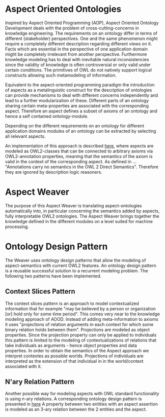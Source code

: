 # Aspect Oriented Ontologies

Inspired by Aspect Oriented Programming (AOP), Aspect Oriented Ontology Development deals with the problem of cross-cutting-concerns in knowledge engineering. The requirements on an ontology differ in terms of different (stakeholder) perspectives. One and the same phenomenon might require a completely different description regarding different views on it. Facts which are essential in the perspective of one application domain might be completely irrelevant from another perspective. Furthermore knowledge modeling has to deal with inevitable natural inconsistencies since the validity of knowledge is often controversial or only valid under certain conditions.
The primitives of OWL do not natively support logical constructs allowing such metamodeling of information.

Equivalent to the aspect-oriented programming paradigm the introduction of aspects as a metalinguistic construct for the description of ontologies can provide mechanisms to deal with different concerns independently and lead to a further modularization of these. Different parts of an ontology sharing certain meta-properties are associated with the corresponding aspect. Therefore an aspect defines a subset of axioms of an ontology and hence a self contained ontology-module.

Depending on the different requirements on an ontology for different application domains modules of an ontology can be extracted by selecting all relevant aspects.

An implementation of this approach is described [here](https://github.com/facebook/react/wiki/Sites-Using-React), where aspects are modeled as OWL2-classes that can be connected to arbitrary axioms via OWL2-annotation properties, meaning that the semantics of the axiom is valid in the context of the corresponding aspect. As defined in ... "Annotations carry no semantics in the OWL 2 Direct Semantics". Therefore they are ignored by description logic reasoners.

# Aspect Weaver

The purpose of this Aspect Weaver is translating aspect-ontologies automatically into, in particular concerning the semantics added by aspects, fully interpretable OWL2 ontologies. The Aspect Weaver brings together the knowledge defined in the different modules on a level suited for machine processing.


# Ontology Design Pattern

The Weaver uses ontology design patterns that allow the modeling of aspect-semantics with current OWL2 features. An ontology design pattern is a reusable successful solution to a recurrent modeling problem. The following two patterns have been implemented.

## Context Slices Pattern

The context slices pattern is an approach to model contextualized information that for example "may be believed by a person or organization [or] hold only for some time period". This comes very near to the knowledge modeling approach of AOOD. Instead of adding meta-information to axioms it uses "projections of relation arguments in each context for which some binary relation holds between them". Projections are modeled as object properties.
Since the projection property can only be applied to individuals this pattern is limited to the modeling of contextualizations of relations that take individuals as arguments - hence object properties and data properties. In order to obtain the semantics of the Aspect approach we interpret contextes as possible worlds. Projections of individuals are interpreted as the extension of that individual in in the world/context associated with it.


## N'ary Relation Pattern

Another possible way for modeling aspects with OWL standard functionality is using n-ary relations. A corresponding ontology design pattern is presented in [here](http://ontologydesignpatterns.org/wiki/Submissions:N-Ary_Relation_Pattern_(OWL_2))  A property between two entities with an aspect assertion is modeled as an 3-ary relation between the 2 entities and the aspect.
